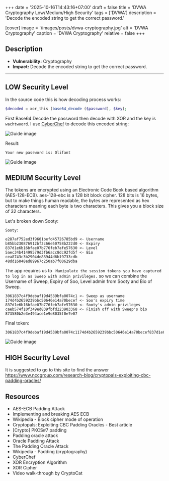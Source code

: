 +++
date = '2025-10-16T14:43:16+07:00'
draft = false
title = 'DVWA Cryptography Low/Medium/High Security'
tags = ['DVWA']
description = 'Decode the encoded string to get the correct password.'

[cover]
  image = '/images/posts/dvwa-cryptography.jpg'
  alt = 'DVWA Cryptography'
  caption = 'DVWA Cryptography'
  relative = false
+++

## Description

-   **Vulnerability:** Cryptography
-   **Impact:** Decode the encoded string to get the correct password.

---

## LOW Security Level

In the source code this is how decoding process works:

```php
$decoded = xor_this (base64_decode ($password), $key);
```

First Base64 Decode the password then decode with XOR and the key is `wachtwoord`. I use [CyberChef](<https://gchq.github.io/CyberChef/#recipe=From_Base64('A-Za-z0-9%2B/%3D',true,false)XOR(%7B'option':'UTF8','string':'wachtwoord'%7D,'Standard',false)&input=TGc0V0dsUVpDaGhTRkJZU0VCOGJCUXRQR3hkTlFTd0VIUkVPQVFZPQ>) to decode this encoded string:

![Guide image](/images/posts/dvwa-cryptography-1.png)

Result:

```
Your new password is: Olifant
```

![Guide image](/images/posts/dvwa-cryptography-2.png)

## MEDIUM Security Level

The tokens are encrypted using an Electronic Code Book based algorithm (AES-128-ECB). aes-128-ebc is a 128 bit block cipher. 128 bits is 16 bytes, but to make things human readable, the bytes are represented as hex characters meaning each byte is two characters. This gives you a block size of 32 characters.

Let's broken down Sooty:

```
Sooty:

e287af752ed3f9601befd45726785bd9 <- Username
b85bb230876912bf3c66e50758b222d0 <- Expiry
837d1e6b16bfae07b776feb7afe57630 <- Level
5aec34b41499579d3fb6acc8dc92fd5f <- Bio
cea8743c3b2904de83944d6b19733cdb
48dd16048ed89967c250ab7f00629dba
```

The app requires us to ` Manipulate the session tokens you have captured to log in as Sweep with admin privileges.` so we can combine the Username of Sweep, Expiry of Soo, Level admin from Sooty and Bio of Sweep.

```
3061837c4f9debaf19d4539bfa0074c1 <- Sweep as username
174d4b2659239bbc50646e14a70becef <- Soo's expiry time
837d1e6b16bfae07b776feb7afe57630 <- Sooty's admin privileges
caeb574f10f349ed839fbfd223903368 <- Finish off with Sweep's bio
873580b2e3e494ace1e9e8035f0e7e07
```

Final token:

```
3061837c4f9debaf19d4539bfa0074c1174d4b2659239bbc50646e14a70becef837d1e6b16bfae07b776feb7afe57630caeb574f10f349ed839fbfd223903368873580b2e3e494ace1e9e8035f0e7e07
```

![Guide image](/images/posts/dvwa-cryptography-3.png)

## HIGH Security Level

It is suggested to go to this site to find the answer https://www.nccgroup.com/research-blog/cryptopals-exploiting-cbc-padding-oracles/

## Resources

-   AES-ECB Padding Attack
-   Implementing and breaking AES ECB
-   Wikipedia - Block cipher mode of operation
-   Cryptopals: Exploiting CBC Padding Oracles - Best article
-   [Crypto] PKCS#7 padding
-   Padding oracle attack
-   Oracle Padding Attack
-   The Padding Oracle Attack
-   Wikipedia - Padding (cryptography)
-   CyberChef
-   XOR Encryption Algorithm
-   XOR Cipher
-   Video walk-through by CryptoCat
